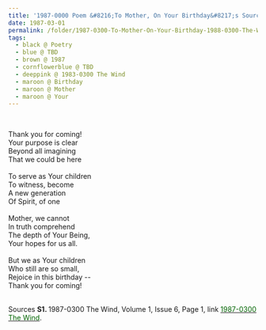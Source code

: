 ```yaml
---
title: '1987-0000 Poem &#8216;To Mother, On Your Birthday&#8217;s Source&#8217; from the 1987-0300 The Wind, Volume 1, Issue 6, Page 1'
date: 1987-03-01
permalink: /folder/1987-0300-To-Mother-On-Your-Birthday-1988-0300-The-Wind-P1
tags:
  - black @ Poetry
  - blue @ TBD
  - brown @ 1987
  - cornflowerblue @ TBD
  - deeppink @ 1983-0300 The Wind
  - maroon @ Birthday
  - maroon @ Mother
  - maroon @ Your   
---
```


<br>

<p>
Thank you for coming!<br>
Your purpose is clear<br>
Beyond all imagining<br>
That we could be here<br>
<br>
To serve as Your children<br>
To witness, become<br>
A new generation<br>
Of Spirit, of one<br>
<br>
Mother, we cannot<br>
In truth comprehend<br>
The  depth of Your Being,<br>
Your hopes for us all.<br>
<br>
But we as Your children<br>
Who still are so small,<br>
Rejoice in this birthday --<br>
Thank you for coming!
</p>

<br>

<wave-list>
<list-title color="DarkSeaGreen" width="40">Sources</list-title>
  <list-item color="BlanchedAlmond"  width="280"><b>S1. </b> 1987-0300 The Wind, Volume 1, Issue 6, Page 1, link <a href="https://b286c762-1c9b-468d-afbf-9f039b298299.usrfiles.com/ugd/b286c7_cf94e39b93ee4b59b2f8bd150de54427.pdf"><font color="DarkGreen">1987-0300 The Wind</font></a>.</list-item>
</wave-list>
